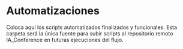 # Automatizaciones

Coloca aquí los scripts automatizados finalizados y funcionales. Esta carpeta será la única fuente para subir scripts al repositorio remoto IA_Conference en futuras ejecuciones del flujo.